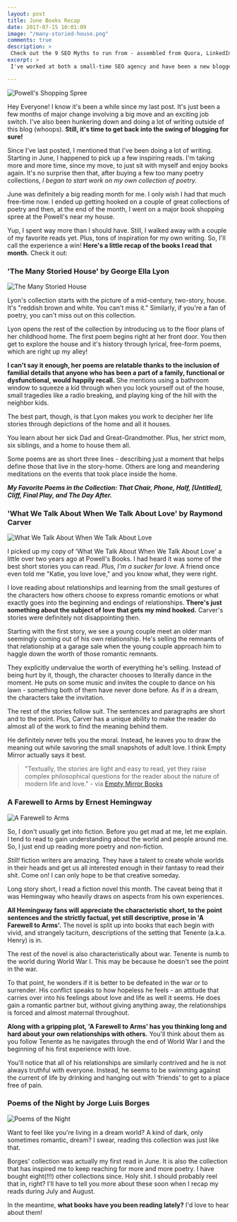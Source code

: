 ```yaml
---
layout: post
title: June Books Recap
date: 2017-07-15 10:01:09
image: "/many-storied-house.png"
comments: true
description: >
 Check out the 9 SEO Myths to run from - assembled from Quora, LinkedIn, and personal discussions with other bloggers. It's time to take control of your own SEO as a blogger.
excerpt: >
 I've worked at both a small-time SEO agency and have been a new blogger reading about all the "quick ways to succeed" in terms of rankings. From the experiences I have assembled a list of the top SEO myths bloggers may run across.

---
```

![Powell's Shopping Spree](/assets/book-spree.png)

Hey Everyone! I know it's been a while since my last post. It's just been a few months of major change involving a big move and an exciting job switch. I've also been hunkering down and doing a lot of writing outside of this blog (whoops). **Still, it's time to get back into the swing of blogging for sure!**

Since I've last posted, I mentioned that I've been doing a lot of writing. Starting in June, I happened to pick up a few inspiring reads. I'm taking more and more time, since my move, to just sit with myself and enjoy books again. It's no surprise then that, after buying a few too many poetry collections, *I began to start work on my own collection of poetry.*

June was definitely a big reading month for me. I only wish I had that much free-time now. I ended up getting hooked on a couple of great collections of poetry and then, at the end of the month, I went on a major book shopping spree at the Powell's near my house.

Yup, I spent way more than I should have. Still, I walked away with a couple of my favorite reads yet. Plus, tons of inspiration for my own writing. So, I'll call the experience a win! **Here's a little recap of the books I read that month.** Check it out:

### 'The Many Storied House' by George Ella Lyon

![The Many Storied House](/assets/many-storied-house.png)

Lyon's collection starts with the picture of a mid-century, two-story, house. It's "reddish brown and white. You can't miss it." Similarly, if you're a fan of poetry, you can't miss out on this collection.

Lyon opens the rest of the collection by introducing us to the floor plans of her childhood home. The first poem begins right at her front door. You then get to explore the house and it's history through lyrical, free-form poems, which are right up my alley!

**I can't say it enough, her poems are relatable thanks to the inclusion of familial details that anyone who has been a part of a family, functional or dysfunctional, would happily recall.** She mentions using a bathroom window to squeeze a kid through when you lock yourself out of the house, small tragedies like a radio breaking, and playing king of the hill with the neighbor kids.

The best part, though, is that Lyon makes you work to decipher her life stories through depictions of the home and all it houses.

You learn about her sick Dad and Great-Grandmother. Plus, her strict mom, six siblings, and a home to house them all.

Some poems are as short three lines - describing just a moment that helps define those that live in the story-home. Others are long and meandering meditations on the events that took place inside the home.

***My Favorite Poems in the Collection: That Chair, Phone, Half, [Untitled], Cliff, Final Play, and The Day After.***

### 'What We Talk About When We Talk About Love' by Raymond Carver

![What We Talk About When We Talk About Love](/assets/raymond-carver.png)

I picked up my copy of 'What We Talk About When We Talk About Love' a little over two years ago at Powell's Books. I had heard it was some of the best short stories you can read. *Plus, I'm a sucker for love.* A friend once even told me "Katie, you love love," and you know what, they were right.

I love reading about relationships and learning from the small gestures of the characters how others choose to express romantic emotions or what exactly goes into the beginning and endings of relationships. **There's just something about the subject of love that gets my mind hooked.** Carver's stories were definitely not disappointing then.

Starting with the first story, we see a young couple meet an older man seemingly coming out of his own relationship. He's selling the remnants of that relationship at a garage sale when the young couple approach him to haggle down the worth of those romantic remnants.

They explicitly undervalue the worth of everything he's selling. Instead of being hurt by it, though, the character chooses to literally dance in the moment. He puts on some music and invites the couple to dance on his lawn - something both of them have never done before. As if in a dream, the characters take the invitation.

The rest of the stories follow suit. The sentences and paragraphs are short and to the point. Plus, Carver has a unique ability to make the reader do almost all of the work to find the meaning behind them.

He definitely never tells you the moral. Instead, he leaves you to draw the meaning out while savoring the small snapshots of adult love. I think Empty Mirror actually says it best.

> "Textually, the stories are light and easy to read, yet they raise complex philosophical questions for the reader about the nature of modern life and love." - via [Empty Mirror Books](http://www.emptymirrorbooks.com/reviews/what-we-talk-about-raymond-carver.html)

### A Farewell to Arms by Ernest Hemingway

![A Farewell to Arms](/assets/farewell-to-arms.png)

So, I don't usually get into fiction. Before you get mad at me, let me explain. I tend to read to gain understanding about the world and people around me. So, I just end up reading more poetry and non-fiction.

*Still!* fiction writers are amazing. They have a talent to create whole worlds in their heads and get us all interested enough in their fantasy to read their shit. Come on! I can only hope to be that creative someday.

Long story short, I read a fiction novel this month. The caveat being that it was Hemingway who heavily draws on aspects from his own experiences.  

**All Hemingway fans will appreciate the characteristic short, to the point sentences and the strictly factual, yet still descriptive, prose in 'A Farewell to Arms'.** The novel is split up into books that each begin with vivid, and strangely taciturn, descriptions of the setting that Tenente (a.k.a. Henry) is in.

The rest of the novel is also characteristically about war. Tenente is numb to the world during World War I. This may be because he doesn't see the point in the war.

To that point, he wonders if it is better to be defeated in the war or to surrender. His conflict speaks to how hopeless he feels - an attitude that carries over into his feelings about love and life as well it seems. He does gain a romantic partner but, without giving anything away, the relationships is forced and almost maternal throughout.

**Along with a gripping plot, 'A Farewell to Arms' has you thinking long and hard about your own relationships with others.** You'll think about them as you follow Tenente as he navigates through the end of World War I and the beginning of his first experience with love.

You'll notice that all of his relationships are similarly contrived and he is not always truthful with everyone. Instead, he seems to be swimming against the current of life by drinking and hanging out with 'friends' to get to a place free of pain.


### Poems of the Night by Jorge Luis Borges

![Poems of the Night](/assets/poems-of-the-night.png)

Want to feel like you're living in a dream world? A kind of dark, only sometimes romantic, dream? I swear, reading this collection was just like that.

Borges' collection was actually my first read in June. It is also the collection that has inspired me to keep reaching for more and more poetry. I have bought eight(!!!) other collections since. Holy shit. I should probably reel that in, right? I'll have to tell you more about these soon when I recap my reads during July and August.

In the meantime, **what books have you been reading lately?** I'd love to hear about them!
